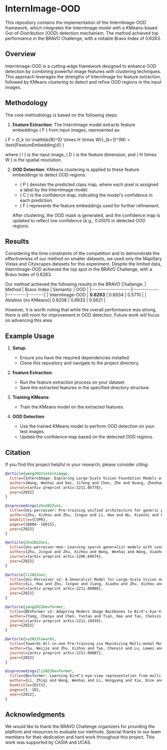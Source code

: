 # InternImage-OOD

This repository contains the implementation of the InternImage-OOD framework, which integrates the InternImage model with a KMeans-based Out-of-Distribution (OOD) detection mechanism. The method achieved top performance in the BRAVO Challenge, with a notable Bravo Index of 0.6263.

## Overview

InternImage-OOD is a cutting-edge framework designed to enhance OOD detection by combining powerful image features with clustering techniques. This approach leverages the strengths of InternImage for feature extraction, followed by KMeans clustering to detect and refine OOD regions in the input images.

## Methodology

The core methodology is based on the following steps:
1. **Feature Extraction**: The InternImage model extracts feature embeddings \( F \) from input images, represented as: 

\( F = \{f_k \in \mathbb{R}^{D \times H \times W}\}_{k=1}^{M} = \text{FeatureEmbedding}(I) \)

where \( I \) is the input image, \( D \) is the feature dimension, and \( H \times W \) is the spatial resolution.


2. **OOD Detection**: KMeans clustering is applied to these feature embeddings to detect OOD regions:
    - \( P \) denotes the predicted class map, where each pixel is assigned a label by the InternImage model.
    - \( C \) is the confidence map, indicating the model's confidence in each prediction.
    - \( F \) represents the feature embeddings used for further refinement.

    After clustering, the OOD mask is generated, and the confidence map is updated to reflect low confidence (e.g., 0.0001) in detected OOD regions.

## Results

Considering the time constraints of the competition and to demonstrate the effectiveness of our method on smaller datasets, we used only the Mapillary Vistas and Cityscapes datasets for this experiment. Despite the limited data, InternImage-OOD achieved the top spot in the BRAVO Challenge, with a Bravo Index of 0.6263.

Our method achieved the following results in the BRAVO Challenge:
| Method             | Bravo Index | Semantic | OOD    |
|--------------------|-------------|----------|--------|
| InternImage-OOD    | **0.6263**  | 0.6934   | 0.5710 |
| Ablation (no KMeans)| 0.6208     | 0.6933   | 0.5621 |

However, it is worth noting that while the overall performance was strong, there is still room for improvement in OOD detection. Future work will focus on advancing this area.

## Example Usage

1. **Setup**: 
   - Ensure you have the required dependencies installed.
   - Clone this repository and navigate to the project directory.

2. **Feature Extraction**:
   - Run the feature extraction process on your dataset.
   - Save the extracted features in the specified directory structure.

3. **Training KMeans**:
   - Train the KMeans model on the extracted features.

4. **OOD Detection**:
   - Use the trained KMeans model to perform OOD detection on your test images.
   - Update the confidence map based on the detected OOD regions.

## Citation

If you find this project helpful in your research, please consider citing:
```bibtex
@article{wang2022internimage,
  title={InternImage: Exploring Large-Scale Vision Foundation Models with Deformable Convolutions},
  author={Wang, Wenhai and Dai, Jifeng and Chen, Zhe and Huang, Zhenhang and Li, Zhiqi and Zhu, Xizhou and Hu, Xiaowei and Lu, Tong and Lu, Lewei and Li, Hongsheng and others},
  journal={arXiv preprint arXiv:2211.05778},
  year={2022}
}

@inproceedings{zhu2022uni,
  title={Uni-perceiver: Pre-training unified architecture for generic perception for zero-shot and few-shot tasks},
  author={Zhu, Xizhou and Zhu, Jinguo and Li, Hao and Wu, Xiaoshi and Li, Hongsheng and Wang, Xiaohua and Dai, Jifeng},
  booktitle={CVPR},
  pages={16804--16815},
  year={2022}
}

@article{zhu2022uni,
  title={Uni-perceiver-moe: Learning sparse generalist models with conditional moes},
  author={Zhu, Jinguo and Zhu, Xizhou and Wang, Wenhai and Wang, Xiaohua and Li, Hongsheng and Wang, Xiaogang and Dai, Jifeng},
  journal={arXiv preprint arXiv:2206.04674},
  year={2022}
}

@article{li2022uni,
  title={Uni-Perceiver v2: A Generalist Model for Large-Scale Vision and Vision-Language Tasks},
  author={Li, Hao and Zhu, Jinguo and Jiang, Xiaohu and Zhu, Xizhou and Li, Hongsheng and Yuan, Chun and Wang, Xiaohua and Qiao, Yu and Wang, Xiaogang and Wang, Wenhai and others},
  journal={arXiv preprint arXiv:2211.09808},
  year={2022}
}

@article{yang2022bevformer,
  title={BEVFormer v2: Adapting Modern Image Backbones to Bird's-Eye-View Recognition via Perspective Supervision},
  author={Yang, Chenyu and Chen, Yuntao and Tian, Hao and Tao, Chenxin and Zhu, Xizhou and Zhang, Zhaoxiang and Huang, Gao and Li, Hongyang and Qiao, Yu and Lu, Lewei and others},
  journal={arXiv preprint arXiv:2211.10439},
  year={2022}
}

@article{su2022towards,
  title={Towards All-in-one Pre-training via Maximizing Multi-modal Mutual Information},
  author={Su, Weijie and Zhu, Xizhou and Tao, Chenxin and Lu, Lewei and Li, Bin and Huang, Gao and Qiao, Yu and Wang, Xiaogang and Zhou, Jie and Dai, Jifeng},
  journal={arXiv preprint arXiv:2211.09807},
  year={2022}
}

@inproceedings{li2022bevformer,
  title={Bevformer: Learning bird’s-eye-view representation from multi-camera images via spatiotemporal transformers},
  author={Li, Zhiqi and Wang, Wenhai and Li, Hongyang and Xie, Enze and Sima, Chonghao and Lu, Tong and Qiao, Yu and Dai, Jifeng},
  booktitle={ECCV},
  pages={1--18},
  year={2022},
}

```

## Acknowledgments

We would like to thank the BRAVO Challenge organizers for providing the platform and resources to evaluate our methods. Special thanks to our team members for their dedication and hard work throughout this project. This work was supported by CASIA and UCAS.

